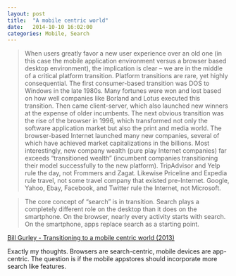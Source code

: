 ```yaml
---
layout: post
title:  "A mobile centric world"
date:   2014-10-10 16:02:00
categories: Mobile, Search
---
```

> When users greatly favor a new user experience over an old one (in this case the mobile application environment versus a browser based desktop environment), the implication is clear – we are in the middle of a critical platform transition. Platform transitions are rare, yet highly consequential. The first consumer-based transition was DOS to Windows in the late 1980s. Many fortunes were won and lost based on how well companies like Borland and Lotus executed this transition. Then came client-server, which also launched new winners at the expense of older incumbents. The next obvious transition was the rise of the browser in 1996, which transformed not only the software application market but also the print and media world. The browser-based Internet launched many new companies, several of which have achieved market capitalizations in the billions. Most interestingly, new company wealth (pure play Internet companies) far exceeds “transitioned wealth” (incumbent companies transitioning their model successfully to the new platform). TripAdvisor and Yelp rule the day, not Frommers and Zagat. Likewise Priceline and Expedia rule travel, not some travel company that existed pre-Internet. Google, Yahoo, Ebay, Facebook, and Twitter rule the Internet, not Microsoft.

<!-- -->
> The core concept of “search” is in transition. Search plays a completely different role on the desktop than it does on the smartphone. On the browser, nearly every activity starts with search. On the smartphone, apps replace search as a starting point.

[Bill Gurley - Transitioning to a mobile centric world (2013)](http://abovethecrowd.com/2013/07/17/transitioning-to-a-mobile-centric-world/)

Exactly my thoughts. Browsers are search-centric, mobile devices are app-centric. The question is if the mobile appstores should incorporate more search like features.

